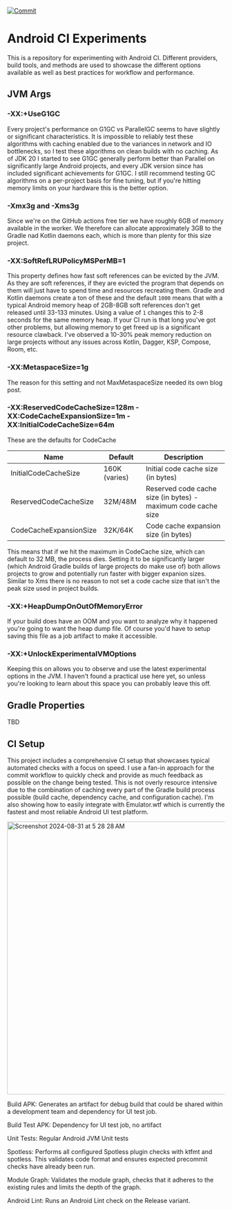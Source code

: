 [![Commit](https://github.com/kaeawc/android-ci/actions/workflows/commit.yml/badge.svg)](https://github.com/kaeawc/android-ci/actions/workflows/commit.yml)

# Android CI Experiments

This is a repository for experimenting with Android CI. Different providers, build tools, and
methods are used to showcase the different options available as well as best practices for
workflow and performance.

## JVM Args

### -XX:+UseG1GC

Every project's performance on G1GC vs ParallelGC seems to have slightly or significant characteristics. It is impossible to reliably test these algorithms with caching enabled due to the variances in network and IO bottlenecks, so I test these algorithms on clean builds with no caching. As of JDK 20 I started to see G1GC generally perform better than Parallel on significantly large Android projects, and every JDK version since has included significant achievements for G1GC. I still recommend testing GC algorithms on a per-project basis for fine tuning, but if you're hitting memory limits on your hardware this is the better option.

### -Xmx3g and -Xms3g

Since we're on the GitHub actions free tier we have roughly 6GB of memory available in the worker. We therefore can allocate approximately 3GB to the Gradle nad Kotlin daemons each, which is more than plenty for this size project.

### -XX:SoftRefLRUPolicyMSPerMB=1

This property defines how fast soft references can be evicted by the JVM. As they are soft references, if they are evicted the program that depends on them will just have to spend time and resources recreating them. Gradle and Kotlin daemons create a ton of these and the default `1000` means that with a typical Android memory heap of 2GB-8GB soft references don't get released until 33-133 minutes. Using a value of `1` changes this to 2-8 seconds for the same memory heap. If your CI run is that long you've got other problems, but allowing memory to get freed up is a significant resource clawback. I've observed a 10-30% peak memory reduction on large projects without any issues across Kotlin, Dagger, KSP, Compose, Room, etc.

### -XX:MetaspaceSize=1g

The reason for this setting and not MaxMetaspaceSize needed its own blog post.

### -XX:ReservedCodeCacheSize=128m -XX:CodeCacheExpansionSize=1m -XX:InitialCodeCacheSize=64m

These are the defaults for CodeCache 

| Name                   | Default       | Description                                                   |
|------------------------|---------------|---------------------------------------------------------------|
| InitialCodeCacheSize   | 160K (varies) | Initial code cache size (in bytes)                            |
| ReservedCodeCacheSize  | 32M/48M       | Reserved code cache size (in bytes) - maximum code cache size |
| CodeCacheExpansionSize | 32K/64K       | Code cache expansion size (in bytes)                          |

This means that if we hit the maximum in CodeCache size, which can default to 32 MB, the process dies. Setting it to be significantly larger (which Android Gradle builds of large projects do make use of) both allows projects to grow and potentially run faster with bigger expanion sizes. Similar to Xms there is no reason to not set a code cache size that isn't the peak size used in project builds.

### -XX:+HeapDumpOnOutOfMemoryError

If your build does have an OOM and you want to analyze why it happened you're going to want the heap dump file. Of course you'd have to setup saving this file as a job artifact to make it accessible.

### -XX:+UnlockExperimentalVMOptions

Keeping this on allows you to observe and use the latest experimental options in the JVM. I haven't found a practical use here yet, so unless you're looking to learn about this space you can probably leave this off.

## Gradle Properties

TBD

## CI Setup

This project includes a comprehensive CI setup that showcases typical automated checks with a focus on speed. I use a fan-in approach for the commit workflow to quickly check and provide as much feedback as possible on the change being tested. This is not overly resource intensive due to the combination of caching every part of the Gradle build process possible (build cache, dependency cache, and configuration cache). I'm also showing how to easily integrate with Emulator.wtf which is currently the fastest and most reliable Android UI test platform.

<img width="631" alt="Screenshot 2024-08-31 at 5 28 28 AM" src="https://github.com/user-attachments/assets/4ce3f60f-1cbb-4f39-9eeb-779bb46da786">

Build APK: Generates an artifact for debug build that could be shared within a development team and dependency for UI test job.

Build Test APK: Dependency for UI test job, no artifact

Unit Tests: Regular Android JVM Unit tests

Spotless: Performs all configured Spotless plugin checks with ktfmt and spotless. This validates code format and ensures expected precommit checks have already been run.

Module Graph: Validates the module graph, checks that it adheres to the existing rules and limits the depth of the graph.

Android Lint: Runs an Android Lint check on the Release variant.


